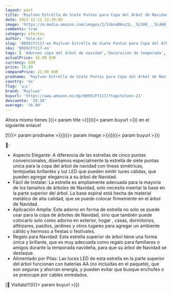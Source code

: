 ```yaml
---
layout: post
title: 'Roylvan Estrella de Siete Puntas para Copa del Árbol de Navidad  25 cm Adorno Navideño con Luz LED Lentejuelas Brillantes Base Espiral Decoración Navidad para Hogar Fiesta Navidad Salon Jardín  Oro'
date: 2022-12-11 12:29:03
image: 'https://m.media-amazon.com/images/I/516noBHuz1L._SL500_._SL400_.jpg'
comments: true
category: ofertas
author: 'tole.es'
slug: 'B095CFY117-es Roylvan Estrella de Siete Puntas para Copa del Árbol de...'
sku: 'B095CFY117-es'
tags: [ 'Adornos copa del árbol de navidad','Decoración de temporada','Decoración del hogar','Hogar y cocina','navidad','roylvan','🇪🇸', ]
actualPrice: 16.99 EUR
currency: EUR
price: 16.99
comparePrice: 23.99 EUR
prodname: 'Roylvan Estrella de Siete Puntas para Copa del Árbol de Navidad  25 cm Adorno Navideño con Luz LED Lentejuelas Brillantes Base Espiral Decoración Navidad para Hogar Fiesta Navidad Salon Jardín  Oro'
country: 'es'
flag: '🇪🇸'
brand: 'Roylvan'
buyurl: 'https://www.amazon.es/dp/B095CFY117/?tag=tolees-21'
descuento: '29.18'
average: '16.99'
---
```


Ahora mismo tienes [{{< param title >}}]({{< param buyurl >}}) en el siguiente enlace!

[![{{< param prodname >}}]({{< param image >}})]({{< param buyurl >}})

🔎:

- Aspecto Elegante: A diferencia de las estrellas de cinco puntas convencionales, diseñamos especialmente la estrella de siete puntas única para la copa del árbol de navidad con líneas simétricas, lentejuelas brillantes y luz LED que pueden emitir luces cálidas, que pueden agregar elegancia a su árbol de Navidad.
- Fácil de Instalar: La estrella es ampliamente adecuada para la mayoría de los tamaños de árboles de Navidad, solo necesita insertar la base en la parte superior del árbol. La base espiral está hecha de material metálico de alta calidad, que se puede colocar firmemente en el árbol de Navidad.
- Aplicación Amplia: Este adorno en forma de estrella no solo se puede usar para la copa de árboles de Navidad, sino que también puede colocarlo solo como adorno en exterior, hogar , casas, dormitorios, alféizares, pasillos, jardines y otros lugares para agregar un ambiente cálido y hermoso a fiestas o festivales.
- Regalo para Navidad: Esta estrella superior de árbol tiene una forma única y brillante, que es muy adecuada como regalo para familiares o amigos durante la temporada navideña, para que su árbol de Navidad se destaque.
- Alimentado por Pilas: Las luces LED de esta estrella en la parte superior del árbol funcionan con baterías AA (no incluidas en el paquete), que son seguras y ahorran energía, y pueden evitar que busque enchufes o se preocupe por cables enredados.

[🛒 Visítala!!!]({{< param buyurl >}})
